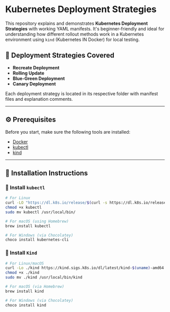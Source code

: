 # Kubernetes Deployment Strategies

This repository explains and demonstrates **Kubernetes Deployment Strategies** with working YAML manifests. It's beginner-friendly and ideal for understanding how different rollout methods work in a Kubernetes environment using `kind` (Kubernetes IN Docker) for local testing.

## 🚀 Deployment Strategies Covered

- **Recreate Deployment**
- **Rolling Update**
- **Blue-Green Deployment**
- **Canary Deployment**

Each deployment strategy is located in its respective folder with manifest files and explanation comments.

---

## ⚙️ Prerequisites

Before you start, make sure the following tools are installed:

- [Docker](https://docs.docker.com/get-docker/)
- [kubectl](https://kubernetes.io/docs/tasks/tools/)
- [kind](https://kind.sigs.k8s.io/)

---

## 🧰 Installation Instructions

### 🔧 Install `kubectl`

```bash
# For Linux
curl -LO "https://dl.k8s.io/release/$(curl -s https://dl.k8s.io/release/stable.txt)/bin/linux/amd64/kubectl"
chmod +x kubectl
sudo mv kubectl /usr/local/bin/

# For macOS (using Homebrew)
brew install kubectl

# For Windows (via Chocolatey)
choco install kubernetes-cli
```
### 🔧 Install `Kind`

```bash
# For Linux/macOS
curl -Lo ./kind https://kind.sigs.k8s.io/dl/latest/kind-$(uname)-amd64
chmod +x ./kind
sudo mv ./kind /usr/local/bin/kind

# For macOS (via Homebrew)
brew install kind

# For Windows (via Chocolatey)
choco install kind

